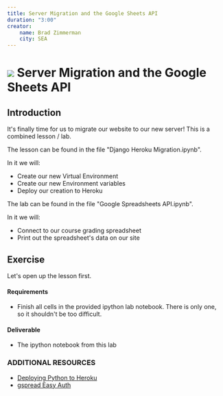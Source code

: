 ```yaml
---
title: Server Migration and the Google Sheets API
duration: "3:00"
creator:
    name: Brad Zimmerman
    city: SEA
---
```


# ![](https://ga-dash.s3.amazonaws.com/production/assets/logo-9f88ae6c9c3871690e33280fcf557f33.png) Server Migration and the Google Sheets API

## Introduction
It's finally time for us to migrate our website to our new server! This is a combined lesson / lab.

The lesson can be found in the file "Django Heroku Migration.ipynb".

In it we will:
* Create our new Virtual Environment
* Create our new Environment variables
* Deploy our creation to Heroku

The lab can be found in the file "Google Spreadsheets API.ipynb".

In it we will:
* Connect to our course grading spreadsheet
* Print out the spreadsheet's data on our site

## Exercise
Let's open up the lesson first.

#### Requirements
- Finish all cells in the provided ipython lab notebook. There is only one, so it shouldn't be too difficult.

#### Deliverable
- The ipython notebook from this lab

### ADDITIONAL RESOURCES

- [Deploying Python to Heroku](https://devcenter.heroku.com/articles/deploying-python)
- [gspread Easy Auth](http://gspread.readthedocs.io/en/latest/oauth2.html)
